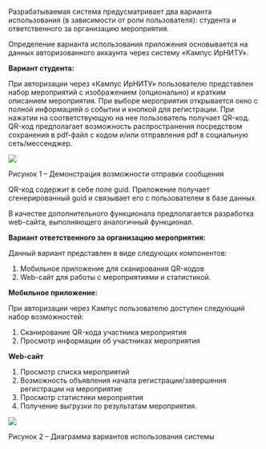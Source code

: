 ﻿Разрабатываемая система предусматривает два варианта использования (в зависимости от роли пользователя): студента и ответственного за организацию мероприятия.

Определение варианта использования приложения основывается на данных авторизованного аккаунта через систему «Кампус ИрНИТУ».

**Вариант студента:**

При авторизации через «Кампус ИрНИТУ» пользователю представлен набор мероприятий с изображением (опционально) и кратким описанием мероприятия. При выборе мероприятия открывается окно с полной информацией о событии и кнопкой для регистрации. При нажатии на соответствующую на нее пользователь получает QR-код. QR-код предполагает возможность распространения посредством сохранения в pdf-файл с кодом и/или отправления pdf в социальную сеть/мессенджер.

![](Aspose.Words.caf2d751-f149-480b-bb12-6babd4ba6793.001.png)

Рисунок 1 – Демонстрация возможности отправки сообщения

QR-код содержит в себе поле guid. Приложение получает сгенерированный guid и связывает его с пользователем в базе данных.

В качестве дополнительного функционала предполагается разработка web-сайта, выполняющего аналогичный функционал.  

**Вариант ответственного за организацию мероприятия:**

Данный вариант представлен в виде следующих компонентов:

1. Мобильное приложение для сканирования QR-кодов
1. Web-сайт для работы с мероприятиями и статистикой.

**Мобильное приложение:**

При авторизации через Кампус пользователю доступен следующий набор возможностей:

1. Сканирование QR-кода участника мероприятия
1. Просмотр информации об участниках мероприятия

**Web-сайт**

1. Просмотр списка мероприятий
1. Возможность объявления начала регистрации/завершения   регистрации на мероприятие
1. Просмотр статистики мероприятия
1. Получение выгрузки по результатам мероприятия.

![](Aspose.Words.caf2d751-f149-480b-bb12-6babd4ba6793.002.png)

Рисунок 2 – Диаграмма вариантов использования системы
